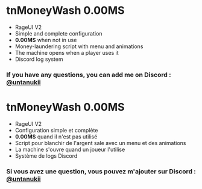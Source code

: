 # tnMoneyWash 0.00MS

- RageUI V2
- Simple and complete configuration
- <b>0.00MS</b> when not in use 
- Money-laundering script with menu and animations
- The machine opens when a player uses it
- Discord log system

### If you have any questions, you can add me on Discord : <u>@untanukii</u>

# tnMoneyWash 0.00MS

- RageUI V2
- Configuration simple et complète
- <b>0.00MS</b> quand il n'est pas utilisé 
- Script pour blanchir de l'argent sale avec un menu et des animations
- La machine s'ouvre quand un joueur l'utilise
- Système de logs Discord

### Si vous avez une question, vous pouvez m'ajouter sur Discord : <u>@untanukii</u>
